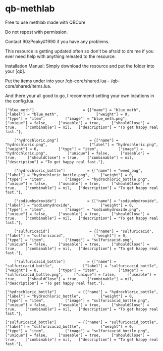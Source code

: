 # qb-methlab
Free to use methlab made with QBCore


Do not repost with permission.

Contact 90zPeaky#1990 if you have any problems.

This resource is getting updated often so don't be afraid to dm me if you ever need help with anything releated to the resource.

Installation Manual:
Simply download the resource and put the folder into your [qb].

Put the items under into your /qb-core/shared.lua - /qb-core/shared/items.lua.

And there your all good to go, I recommend setting your own locations in the config.lua.

```
["blue_meth"]                      = {["name"] = "blue_meth",                         ["label"] = "blue_meth",                 ["weight"] = 0,         ["type"] = "item",         ["image"] = "blue_meth.png",             ["unique"] = false,     ["useable"] = true,     ["shouldClose"] = true,    ["combinable"] = nil,   ["description"] = "To get happy real fast."},

    ["hydrochloric.png"]              = {["name"] = "hydrochloric.png",                   ["label"] = "hydrochloric.png",         ["weight"] = 0,         ["type"] = "item",         ["image"] = "hydrochloric.png",         ["unique"] = false,     ["useable"] = true,     ["shouldClose"] = true,    ["combinable"] = nil,   ["description"] = "To get happy real fast."},

    ["hydrochloric_bottle"]          = {["name"] = "weed_bag",                         ["label"] = "hydrochloric_bottle.png",     ["weight"] = 0,         ["type"] = "item",         ["image"] = "hydrochloric_bottle.png",  ["unique"] = false,     ["useable"] = true,     ["shouldClose"] = true,    ["combinable"] = nil,   ["description"] = "To get happy real fast."},

    ["sodiumhydroxide"]              = {["name"] = "sodiumhydroxide",                   ["label"] = "sodiumhydroxide",             ["weight"] = 0,         ["type"] = "item",         ["image"] = "sodiumhydroxide.png",         ["unique"] = false,     ["useable"] = true,     ["shouldClose"] = true,    ["combinable"] = nil,   ["description"] = "To get happy real fast."},

    ["sulfuricacid"]                  = {["name"] = "sulfuricacid",                         ["label"] = "sulfuricacid",             ["weight"] = 0,         ["type"] = "item",         ["image"] = "sulfuricacid.png",         ["unique"] = false,     ["useable"] = true,     ["shouldClose"] = true,    ["combinable"] = nil,   ["description"] = "To get happy real fast."},

    ["sulfuricacid_bottle"]          = {["name"] = "sulfuricacid_bottle",             ["label"] = "sulfuricacid_bottle",         ["weight"] = 0,         ["type"] = "item",         ["image"] = "sulfuricacid_bottle.png",     ["unique"] = false,     ["useable"] = true,     ["shouldClose"] = true,    ["combinable"] = nil,   ["description"] = "To get happy real fast."},
    
["hydrochloric_bottle"]          = {["name"] = "hydrochloric_bottle",             ["label"] = "hydrochloric_bottle",         ["weight"] = 0,         ["type"] = "item",         ["image"] = "sulfuricacid_bottle.png",     ["unique"] = false,     ["useable"] = true,     ["shouldClose"] = true,    ["combinable"] = nil,   ["description"] = "To get happy real fast."},

["sulfuricacid_bottle"]          = {["name"] = "sulfuricacid_bottle",             ["label"] = "sulfuricacid_bottle",         ["weight"] = 0,         ["type"] = "item",         ["image"] = "sulfuricacid_bottle.png",     ["unique"] = false,     ["useable"] = true,     ["shouldClose"] = true,    ["combinable"] = nil,   ["description"] = "To get happy real fast."},
